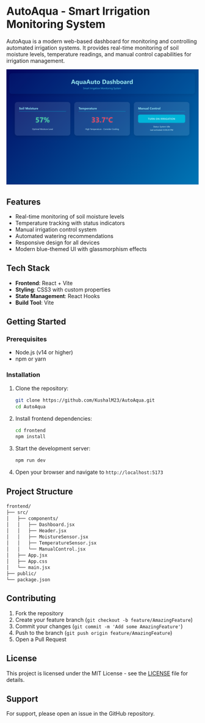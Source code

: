 # AutoAqua - Smart Irrigation Monitoring System

AutoAqua is a modern web-based dashboard for monitoring and controlling automated irrigation systems. It provides real-time monitoring of soil moisture levels, temperature readings, and manual control capabilities for irrigation management.

![AutoAqua Dashboard](frontend-dummy/public/frontend-preview.png)

## Features

-  Real-time monitoring of soil moisture levels
-  Temperature tracking with status indicators
-  Manual irrigation control system
-  Automated watering recommendations
-  Responsive design for all devices
-  Modern blue-themed UI with glassmorphism effects

## Tech Stack

- **Frontend**: React + Vite
- **Styling**: CSS3 with custom properties
- **State Management**: React Hooks
- **Build Tool**: Vite

## Getting Started

### Prerequisites

- Node.js (v14 or higher)
- npm or yarn

### Installation

1. Clone the repository:
   ```bash
   git clone https://github.com/KushalM23/AutoAqua.git
   cd AutoAqua
   ```

2. Install frontend dependencies:
   ```bash
   cd frontend
   npm install
   ```

3. Start the development server:
   ```bash
   npm run dev
   ```

4. Open your browser and navigate to `http://localhost:5173`

## Project Structure

```
frontend/
├── src/
│   ├── components/
│   │   ├── Dashboard.jsx
│   │   ├── Header.jsx
│   │   ├── MoistureSensor.jsx
│   │   ├── TemperatureSensor.jsx
│   │   └── ManualControl.jsx
│   ├── App.jsx
│   ├── App.css
│   └── main.jsx
├── public/
└── package.json
```

## Contributing

1. Fork the repository
2. Create your feature branch (`git checkout -b feature/AmazingFeature`)
3. Commit your changes (`git commit -m 'Add some AmazingFeature'`)
4. Push to the branch (`git push origin feature/AmazingFeature`)
5. Open a Pull Request

## License

This project is licensed under the MIT License - see the [LICENSE](LICENSE) file for details.

## Support

For support, please open an issue in the GitHub repository.